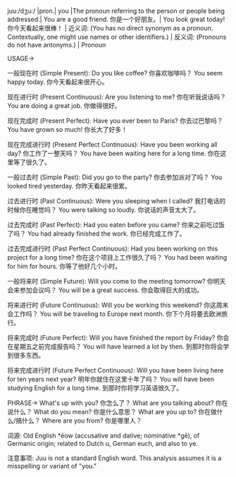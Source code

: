 juu:/dʒuː/ |pron.| you |The pronoun referring to the person or people being addressed.| You are a good friend. 你是一个好朋友。| You look great today! 你今天看起来很棒！ | 近义词: (You has no direct synonym as a pronoun. Contextually, one might use names or other identifiers.) | 反义词: (Pronouns do not have antonyms.) | Pronoun

USAGE->

一般现在时 (Simple Present):
Do you like coffee? 你喜欢咖啡吗？
You seem happy today. 你今天看起来很开心。


现在进行时 (Present Continuous):
Are you listening to me? 你在听我说话吗？
You are doing a great job. 你做得很好。


现在完成时 (Present Perfect):
Have you ever been to Paris? 你去过巴黎吗？
You have grown so much! 你长大了好多！


现在完成进行时 (Present Perfect Continuous):
Have you been working all day? 你工作了一整天吗？
You have been waiting here for a long time. 你在这里等了很久了。


一般过去时 (Simple Past):
Did you go to the party? 你去参加派对了吗？
You looked tired yesterday. 你昨天看起来很累。


过去进行时 (Past Continuous):
Were you sleeping when I called? 我打电话的时候你在睡觉吗？
You were talking so loudly. 你说话的声音太大了。


过去完成时 (Past Perfect):
Had you eaten before you came? 你来之前吃过饭了吗？
You had already finished the work. 你已经完成工作了。


过去完成进行时 (Past Perfect Continuous):
Had you been working on this project for a long time? 你在这个项目上工作很久了吗？
You had been waiting for him for hours. 你等了他好几个小时。


一般将来时 (Simple Future):
Will you come to the meeting tomorrow? 你明天会来参加会议吗？
You will be a great success. 你会取得巨大的成功。


将来进行时 (Future Continuous):
Will you be working this weekend? 你这周末会工作吗？
You will be traveling to Europe next month. 你下个月将要去欧洲旅行。


将来完成时 (Future Perfect):
Will you have finished the report by Friday? 你会在星期五之前完成报告吗？
You will have learned a lot by then. 到那时你将会学到很多东西。


将来完成进行时 (Future Perfect Continuous):
Will you have been living here for ten years next year? 明年你就住在这里十年了吗？
You will have been studying English for a long time. 到那时你将学习英语很久了。



PHRASE->
What's up with you?  你怎么了？
What are you talking about? 你在说什么？
What do you mean? 你是什么意思？
What are you up to? 你在做什么/搞什么？
Where are you from? 你是哪里人？


词源: Old English *ēow (accusative and dative; nominative *gē), of Germanic origin; related to Dutch u, German euch, and also to ye.


注意事项:  Juu is not a standard English word.  This analysis assumes it is a misspelling or variant of "you."
